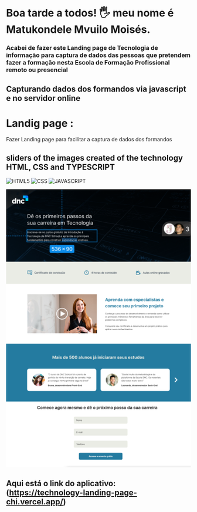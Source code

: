 # Boa tarde a todos! 🖐️ meu nome é Matukondele Mvuilo Moisés.

### Acabei de fazer este Landing page de Tecnologia de informação para captura de dados das pessoas que pretendem fazer a formação nesta Escola de Formação Profissional remoto ou presencial

## Capturando dados dos formandos via javascript e no servidor online

# Landig page :
Fazer Landing page para facilitar a captura de dados dos formandos

## sliders of the images created of the technology HTML, CSS and TYPESCRIPT

![HTML5](https://img.shields.io/badge/html5-%23E34F26.svg?style=for-the-badge&logo=html5&logoColor=white)
![CSS](https://img.shields.io/badge/CSS-239120?&style=for-the-badge&logo=css3&logoColor=white)
![JAVASCRIPT](https://img.shields.io/badge/JavaScript-323330?style=flat&logo=javascript&logoColor=F7DF1E)

<div>
<img src="./assets/image-page.png"></div>

## Aqui está o link do aplicativo:(https://technology-landing-page-chi.vercel.app/)
